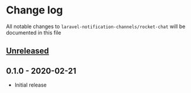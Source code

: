 # Change log

All notable changes to `laravel-notification-channels/rocket-chat` will be documented in this file

## [Unreleased]

## 0.1.0 - 2020-02-21

- Initial release

[Unreleased]: https://github.com/laravel-notification-channels/rocket-chat/compare/v0.1.0...master
